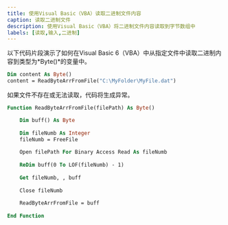 ```yaml
---
title: 使用Visual Basic（VBA）读取二进制文件内容
caption: 读取二进制文件
description: 使用Visual Basic（VBA）将二进制文件内容读取到字节数组中
labels: [读取,输入,二进制]
---
```


以下代码片段演示了如何在Visual Basic 6（VBA）中从指定文件中读取二进制内容到类型为*Byte()*的变量中。

```vb
Dim content As Byte()
content = ReadByteArrFromFile("C:\MyFolder\MyFile.dat")
```

如果文件不存在或无法读取，代码将生成异常。

```vb
Function ReadByteArrFromFile(filePath) As Byte()

    Dim buff() As Byte
    
    Dim fileNumb As Integer
    fileNumb = FreeFile
    
    Open filePath For Binary Access Read As fileNumb
    
    ReDim buff(0 To LOF(fileNumb) - 1)
    
    Get fileNumb, , buff
    
    Close fileNumb
    
    ReadByteArrFromFile = buff
    
End Function
```
